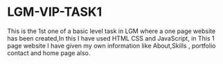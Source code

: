 # LGM-VIP-TASK1
This is the 1st one of a basic level  task in LGM where a one page website has been created,In this I have used HTML CSS and JavaScript,  in This 1 page website I  have given my own information like About,Skills , portfolio contact and home page also.
